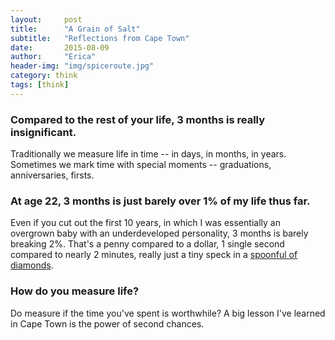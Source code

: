 ```yaml
---
layout:     post
title:      "A Grain of Salt"
subtitle:   "Reflections from Cape Town"
date:       2015-08-09
author:     "Erica"
header-img: "img/spiceroute.jpg"
category: think
tags: [think]
---
```


<h3 class="section-heading">Compared to the rest of your life, 3 months is really insignificant.</h3>

Traditionally we measure life in time -- in days, in months, in years. Sometimes we mark time with special moments -- graduations, anniversaries, firsts.

<h3>At age 22, 3 months is just barely over 1% of my life thus far.</h3>

Even if you cut out the first 10 years, in which I was essentially an overgrown baby with an underdeveloped personality, 3 months is barely breaking 2%. That's a penny compared to a dollar, 1 single second compared to nearly 2 minutes, really just a tiny speck in a <a href="http://waitbutwhy.com/2014/05/life-weeks.html" target="_blank">spoonful of diamonds</a>.

<h3>How do you measure life?</h3>

Do measure if the time you've spent is worthwhile? A big lesson I've learned in Cape Town is the power of second chances. 

